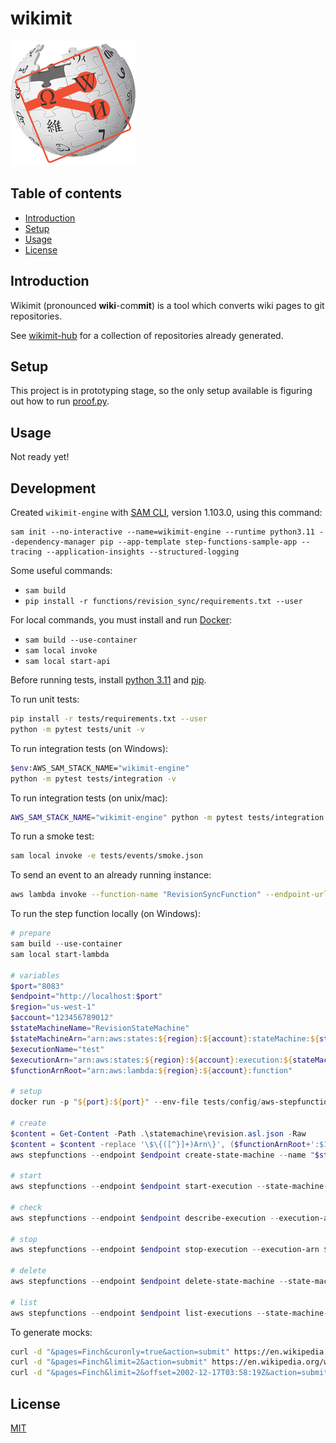 # wikimit

<a href="https://github.com/wikimit-hub">
  <img src="https://github.com/davidtorosyan/wikimit/raw/main/images/wikimit-logo.png" alt="Logo: wikimit-logo.png" width="200px" height="200px">
</a>

## Table of contents

- [Introduction](#introduction)
- [Setup](#setup)
- [Usage](#usage)
- [License](#license)

## Introduction

Wikimit (pronounced **wiki**-com**mit**) is a tool which converts wiki pages to git repositories.

See [wikimit-hub](https://github.com/wikimit-hub) for a collection of repositories already generated.

## Setup

This project is in prototyping stage, so the only setup available is figuring out how to run [proof.py](src/proof/proof.py).

## Usage

Not ready yet!

## Development

Created `wikimit-engine` with [SAM CLI](https://docs.aws.amazon.com/serverless-application-model/latest/developerguide/install-sam-cli.html), version 1.103.0, using this command:
```
sam init --no-interactive --name=wikimit-engine --runtime python3.11 --dependency-manager pip --app-template step-functions-sample-app --tracing --application-insights --structured-logging
```

Some useful commands:
* `sam build`
* `pip install -r functions/revision_sync/requirements.txt --user`

For local commands, you must install and run [Docker](https://docs.aws.amazon.com/serverless-application-model/latest/developerguide/install-docker.html):
* `sam build --use-container`
* `sam local invoke`
* `sam local start-api`

Before running tests, install [python 3.11](https://www.python.org/downloads/release/python-3117/) and [pip](https://pip.pypa.io/en/stable/installation/).

To run unit tests:
```sh
pip install -r tests/requirements.txt --user
python -m pytest tests/unit -v
```

To run integration tests (on Windows):
```sh
$env:AWS_SAM_STACK_NAME="wikimit-engine"
python -m pytest tests/integration -v
```

To run integration tests (on unix/mac):
```sh
AWS_SAM_STACK_NAME="wikimit-engine" python -m pytest tests/integration -v
```

To run a smoke test:
```sh
sam local invoke -e tests/events/smoke.json
```

To send an event to an already running instance:
```sh
aws lambda invoke --function-name "RevisionSyncFunction" --endpoint-url http://127.0.0.1:3001 --no-sign-request --cli-binary-format raw-in-base64-out --payload file://tests/events/smoke.json tmp_output.txt
```

To run the step function locally (on Windows):
```ps1
# prepare
sam build --use-container
sam local start-lambda

# variables
$port="8083"
$endpoint="http://localhost:$port"
$region="us-west-1"
$account="123456789012"
$stateMachineName="RevisionStateMachine"
$stateMachineArn="arn:aws:states:${region}:${account}:stateMachine:${stateMachineName}"
$executionName="test"
$executionArn="arn:aws:states:${region}:${account}:execution:${stateMachineName}:${executionName}"
$functionArnRoot="arn:aws:lambda:${region}:${account}:function"

# setup
docker run -p "${port}:${port}" --env-file tests/config/aws-stepfunctions-local-credentials.txt amazon/aws-stepfunctions-local

# create
$content = Get-Content -Path .\statemachine\revision.asl.json -Raw
$content = $content -replace '\$\{([^}]+)Arn\}', ($functionArnRoot+':$1')
aws stepfunctions --endpoint $endpoint create-state-machine --name "$stateMachineName" --definition "$content" --role-arn "arn:aws:iam::${account}:role/DummyRole"

# start
aws stepfunctions --endpoint $endpoint start-execution --state-machine-arn $stateMachineArn --name $executionName --input '{"title":"Finch"}'

# check
aws stepfunctions --endpoint $endpoint describe-execution --execution-arn $executionArn

# stop
aws stepfunctions --endpoint $endpoint stop-execution --execution-arn $executionArn

# delete
aws stepfunctions --endpoint $endpoint delete-state-machine --state-machine-arn $stateMachineArn

# list
aws stepfunctions --endpoint $endpoint list-executions --state-machine-arn $stateMachineArn --status-filter RUNNING
```

To generate mocks:
```sh
curl -d "&pages=Finch&curonly=true&action=submit" https://en.wikipedia.org/w/index.php?title=Special:Export -o "tests/mock/wiki_smoke_current.xml"
curl -d "&pages=Finch&limit=2&action=submit" https://en.wikipedia.org/w/index.php?title=Special:Export -o "tests/mock/wiki_smoke_history_1.xml"
curl -d "&pages=Finch&limit=2&offset=2002-12-17T03:58:19Z&action=submit" https://en.wikipedia.org/w/index.php?title=Special:Export -o "tests/mock/wiki_smoke_history_2.xml"
```

## License
[MIT](https://choosealicense.com/licenses/mit/)
